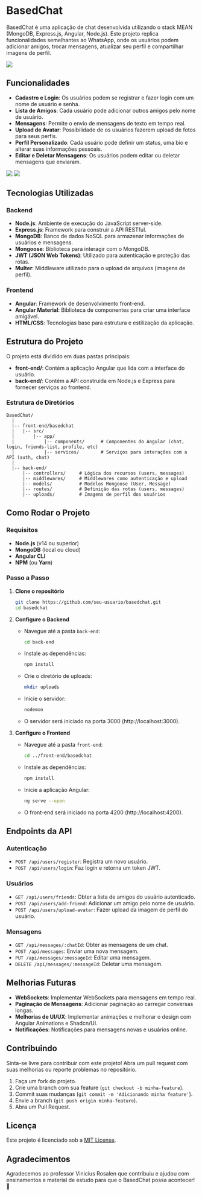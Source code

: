 # BasedChat

BasedChat é uma aplicação de chat desenvolvida utilizando o stack MEAN (MongoDB, Express.js, Angular, Node.js). Este projeto replica funcionalidades semelhantes ao WhatsApp, onde os usuários podem adicionar amigos, trocar mensagens, atualizar seu perfil e compartilhar imagens de perfil.

<img src="Esquema.png">

## Funcionalidades

- **Cadastro e Login**: Os usuários podem se registrar e fazer login com um nome de usuário e senha.
- **Lista de Amigos**: Cada usuário pode adicionar outros amigos pelo nome de usuário.
- **Mensagens**: Permite o envio de mensagens de texto em tempo real.
- **Upload de Avatar**: Possibilidade de os usuários fazerem upload de fotos para seus perfis.
- **Perfil Personalizado**: Cada usuário pode definir um status, uma bio e alterar suas informações pessoais.
- **Editar e Deletar Mensagens**: Os usuários podem editar ou deletar mensagens que enviaram.

<img src="Diagrama de Caso de Uso.png">

<img src="Diagrama de Classes.png">

## Tecnologias Utilizadas

### Backend
- **Node.js**: Ambiente de execução do JavaScript server-side.
- **Express.js**: Framework para construir a API RESTful.
- **MongoDB**: Banco de dados NoSQL para armazenar informações de usuários e mensagens.
- **Mongoose**: Biblioteca para interagir com o MongoDB.
- **JWT (JSON Web Tokens)**: Utilizado para autenticação e proteção das rotas.
- **Multer**: Middleware utilizado para o upload de arquivos (imagens de perfil).

### Frontend
- **Angular**: Framework de desenvolvimento front-end.
- **Angular Material**: Biblioteca de componentes para criar uma interface amigável.
- **HTML/CSS**: Tecnologias base para estrutura e estilização da aplicação.

## Estrutura do Projeto

O projeto está dividido em duas pastas principais:

- **front-end/**: Contém a aplicação Angular que lida com a interface do usuário.
- **back-end/**: Contém a API construída em Node.js e Express para fornecer serviços ao frontend.

### Estrutura de Diretórios
```
BasedChat/
  |
  |-- front-end/basedchat
  |   |-- src/
  |       |-- app/
  |           |-- components/      # Componentes do Angular (chat, login, friends-list, profile, etc)
  |           |-- services/        # Serviços para interações com a API (auth, chat)
  |
  |-- back-end/
      |-- controllers/     # Lógica dos recursos (users, messages)
      |-- middlewares/     # Middlewares como autenticação e upload
      |-- models/          # Modelos Mongoose (User, Message)
      |-- routes/          # Definição das rotas (users, messages)
      |-- uploads/         # Imagens de perfil dos usuários
```

## Como Rodar o Projeto

### Requisitos
- **Node.js** (v14 ou superior)
- **MongoDB** (local ou cloud)
- **Angular CLI**
- **NPM** (ou **Yarn**)

### Passo a Passo

1. **Clone o repositório**
   ```bash
   git clone https://github.com/seu-usuario/basedchat.git
   cd basedchat
   ```

2. **Configure o Backend**
   - Navegue até a pasta `back-end`:
     ```bash
     cd back-end
     ```
   - Instale as dependências:
     ```bash
     npm install
     ```
   - Crie o diretório de uploads:
     ```bash
     mkdir uploads
     ```
   - Inicie o servidor:
     ```bash
     nodemon
     ```
   - O servidor será iniciado na porta 3000 (http://localhost:3000).

3. **Configure o Frontend**
   - Navegue até a pasta `front-end`:
     ```bash
     cd ../front-end/basedchat
     ```
   - Instale as dependências:
     ```bash
     npm install
     ```
   - Inicie a aplicação Angular:
     ```bash
     ng serve --open
     ```
   - O front-end será iniciado na porta 4200 (http://localhost:4200).

## Endpoints da API

### Autenticação
- `POST /api/users/register`: Registra um novo usuário.
- `POST /api/users/login`: Faz login e retorna um token JWT.

### Usuários
- `GET /api/users/friends`: Obter a lista de amigos do usuário autenticado.
- `POST /api/users/add-friend`: Adicionar um amigo pelo nome de usuário.
- `POST /api/users/upload-avatar`: Fazer upload da imagem de perfil do usuário.

### Mensagens
- `GET /api/messages/:chatId`: Obter as mensagens de um chat.
- `POST /api/messages`: Enviar uma nova mensagem.
- `PUT /api/messages/:messageId`: Editar uma mensagem.
- `DELETE /api/messages/:messageId`: Deletar uma mensagem.

## Melhorias Futuras

- **WebSockets**: Implementar WebSockets para mensagens em tempo real.
- **Paginação de Mensagens**: Adicionar paginação ao carregar conversas longas.
- **Melhorias de UI/UX**: Implementar animações e melhorar o design com Angular Animations e Shadcn/UI.
- **Notificações**: Notificações para mensagens novas e usuários online.

## Contribuindo

Sinta-se livre para contribuir com este projeto! Abra um pull request com suas melhorias ou reporte problemas no repositório.

1. Faça um fork do projeto.
2. Crie uma branch com sua feature (`git checkout -b minha-feature`).
3. Commit suas mudanças (`git commit -m 'Adicionando minha feature'`).
4. Envie a branch (`git push origin minha-feature`).
5. Abra um Pull Request.

## Licença
Este projeto é licenciado sob a [MIT License](LICENSE).

## Agradecimentos
Agradecemos ao professor Vinicius Rosalen que contribuiu e ajudou com ensinamentos e material de estudo para que o BasedChat possa acontecer! 🚀


